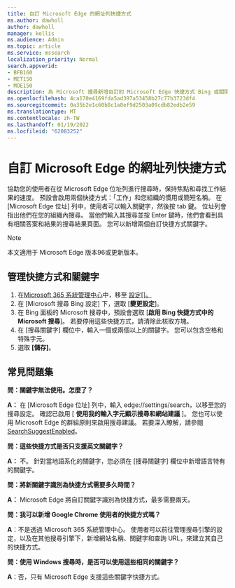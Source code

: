 ```yaml
---
title: 自訂 Microsoft Edge 的網址列快捷方式
ms.author: dawholl
author: dawholl
manager: kellis
ms.audience: Admin
ms.topic: article
ms.service: mssearch
localization_priority: Normal
search.appverid:
- BFB160
- MET150
- MOE150
description: 為 Microsoft 搜尋新增自訂的 Microsoft Edge 快捷方式 Bing 或關閉組織的這些快捷方式
ms.openlocfilehash: 4ca170e4169fda5ad397a53458b27c77b3723df4
ms.sourcegitcommit: 0a35b2e1c60b8c1a8ef9d2503a09cdb82edb2e59
ms.translationtype: MT
ms.contentlocale: zh-TW
ms.lasthandoff: 01/19/2022
ms.locfileid: "62083252"
---
```

# <a name="customize-address-bar-shortcuts-for-microsoft-edge"></a>自訂 Microsoft Edge 的網址列快捷方式

協助您的使用者在從 Microsoft Edge 位址列進行搜尋時，保持焦點和尋找工作結果的速度。 預設會啟用兩個快捷方式：「工作」和您組織的慣用或簡短名稱。 在 [Microsoft Edge 位址] 列中，使用者可以輸入關鍵字，然後按 tab 鍵。 位址列會指出他們在您的組織內搜尋。 當他們輸入其搜尋並按 Enter 鍵時，他們會看到具有相關答案和結果的搜尋結果頁面。 您可以新增兩個自訂快捷方式關鍵字。

> [!NOTE]
> 本文適用于 Microsoft Edge 版本96或更新版本。

## <a name="manage-shortcuts-and-keywords"></a>管理快捷方式和關鍵字

1. 在[Microsoft 365 系統管理中心](https://admin.microsoft.com)中，移至 [設定[]。](https://admin.microsoft.com/Adminportal/Home#/MicrosoftSearch/configurations)
2. 在 [Microsoft 搜尋 Bing 設定] 下，選取 [**變更設定**]。
3. 在 Bing 面板的 Microsoft 搜尋中，預設會選取 [**啟用 Bing 快捷方式中的 Microsoft 搜尋**]。 若要停用這些快捷方式，請清除此核取方塊。
4. 在 [搜尋關鍵字] 欄位中，輸入一個或兩個以上的關鍵字。 您可以包含空格和特殊字元。
5. 選取 **[儲存]**。

## <a name="frequently-asked-questions"></a>常見問題集

**問：關鍵字無法使用。怎麼了？**

**A：** 在 [Microsoft Edge 位址] 列中，輸入 edge://settings/search，以移至您的搜尋設定。 確認已啟用 [ **使用我的輸入字元顯示搜尋和網站建議** ]。 您也可以使用 Microsoft Edge 的群組原則來啟用搜尋建議。 若要深入瞭解，請參閱 [SearchSuggestEnabled](/deployedge/microsoft-edge-policies#searchsuggestenabled)。

**問：這些快捷方式是否只支援英文關鍵字？**

**A：** 不。 針對當地語系化的關鍵字，您必須在 [搜尋關鍵字] 欄位中新增語言特有的關鍵字。

**問：將新關鍵字識別為快捷方式需要多久時間？**

**A：** Microsoft Edge 將自訂關鍵字識別為快捷方式，最多需要兩天。

**問：我可以新增 Google Chrome 使用者的快捷方式嗎？**

**A**：不是透過 Microsoft 365 系統管理中心。 使用者可以前往管理搜尋引擎的設定，以及在其他搜尋引擎下，新增網站名稱、關鍵字和查詢 URL，來建立其自己的快捷方式。

**問：使用 Windows 搜尋時，是否可以使用這些相同的關鍵字？**

**A**：否，只有 Microsoft Edge 支援這些關鍵字快捷方式。
